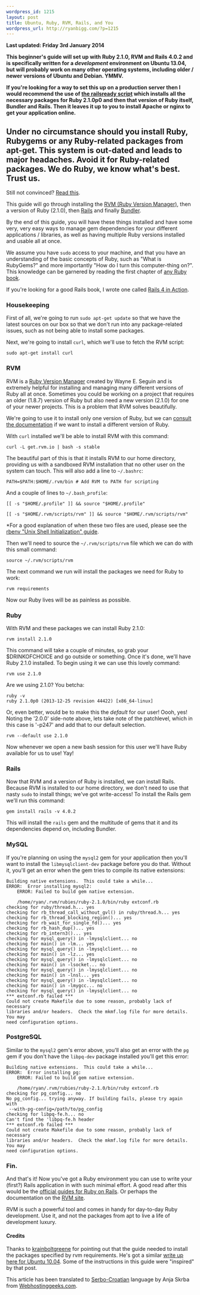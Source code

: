 ```yaml
--- 
wordpress_id: 1215
layout: post
title: Ubuntu, Ruby, RVM, Rails, and You
wordpress_url: http://ryanbigg.com/?p=1215
---
```


<strong>Last updated: Friday 3rd January 2014</strong>

<p>
  <strong>This beginner's guide will set up with Ruby 2.1.0, RVM and Rails 4.0.2 and is specifically written for a <em>development</em> environment on Ubuntu 13.04, but will probably work on many other operating systems, including older / newer versions of Ubuntu and Debian. YMMV.</strong>
</p>

<p>
<strong>If you're looking for a way to set this up on a production server then I would recommend the use of <a href='https://github.com/joshfng/railsready'>the railsready script</a> which installs all the necessary packages for Ruby 2.1.0p0 and then that version of Ruby itself, Bundler and Rails. Then it leaves it up to you to install Apache or nginx to get your application online.</strong>
</p>

<h2>Under no circumstance should you install Ruby, Rubygems or any Ruby-related packages from apt-get. This system is out-dated and leads to major headaches. Avoid it for Ruby-related packages. We do Ruby, we know what's best. Trust us.</h2>

Still not convinced? <a href='http://news.ycombinator.org/item?id=2039438'>Read this</a>.

This guide will go through installing the <a href='http://rvm.io'>RVM (Ruby Version Manager)</a>, then a version of Ruby (2.1.0), then <a href='http://rubyonrails.org'>Rails</a> and finally <a href='http://gembundler.com'>Bundler</a>. 

By the end of this guide, you will have these things installed and have some very, very easy ways to manage gem dependencies for your different applications / libraries, as well as having multiple Ruby versions installed and usable all at once. 

We assume you have `sudo` access to your machine, and that you have an understanding of the basic concepts of Ruby, such as "What is RubyGems?" and more importantly "How do I turn this computer-thing on?". This knowledge can be garnered by reading the first chapter of <a href='http://manning.com/black2'>any Ruby book</a>.

If you're looking for a good Rails book, I wrote one called <a href='http://manning.com/bigg2'>Rails 4 in Action</a>.

<h3>Housekeeping</h3>

First of all, we're going to run `sudo apt-get update` so that we have the latest sources on our box so that we don't run into any package-related issues, such as not being able to install some packages. 

Next, we're going to install `curl`, which we'll use to fetch the RVM script:

    sudo apt-get install curl

<h3>RVM</h3>

RVM is a <a href='http://rvm.io'>Ruby Version Manager</a> created by Wayne E. Seguin and is extremely helpful for installing and managing many different versions of Ruby all at once. Sometimes you could be working on a project that requires an older (1.8.7) version of Ruby but also need a new version (2.1.0) for one of your newer projects. This is a problem that RVM solves beautifully. 

We're going to use it to install only one version of Ruby, but we can <a href='http://rvm.io'>consult the documentation</a> if we want to install a different version of Ruby. 

With `curl` installed we'll be able to install RVM with this command:

    curl -L get.rvm.io | bash -s stable

The beautiful part of this is that it installs RVM to our home directory, providing us with a sandboxed RVM installation that no other user on the system can touch. This will also add a line to `~/.bashrc`:

    PATH=$PATH:$HOME/.rvm/bin # Add RVM to PATH for scripting

And a couple of lines to `~/.bash_profile`:

    [[ -s "$HOME/.profile" ]] && source "$HOME/.profile"

    [[ -s "$HOME/.rvm/scripts/rvm" ]] && source "$HOME/.rvm/scripts/rvm"

*For a good explanation of when these two files are used, please see the [rbenv "Unix Shell Initialization" guide](https://github.com/sstephenson/rbenv/wiki/Unix-shell-initialization).

Then we'll need to source the `~/.rvm/scripts/rvm` file which we can do with this small command:
 
    source ~/.rvm/scripts/rvm

The next command we run will install the packages we need for Ruby to work:

    rvm requirements

Now our Ruby lives will be as painless as possible.

<h3>Ruby</h3>

With RVM and these packages we can install Ruby 2.1.0:

    rvm install 2.1.0

This command will take a couple of minutes, so grab your $DRINKOFCHOICE and go outside or something. Once it's done, we'll have Ruby 2.1.0 installed. To begin using it we can use this lovely command:

    rvm use 2.1.0

Are we using 2.1.0? You betcha:

    ruby -v
    ruby 2.1.0p0 (2013-12-25 revision 44422) [x86_64-linux]

Or, even better, would be to make this the *default* for our user! Oooh, yes! Noting the '2.0.0' side-note above, lets take note of the patchlevel, which in this case is '-p247' and add that to our default selection.

    rvm --default use 2.1.0

Now whenever we open a new bash session for this user we'll have Ruby available for us to use! Yay!

<h3>Rails</h3>

Now that RVM and a version of Ruby is installed, we can install Rails. Because RVM is installed to our home directory, we don't need to use that nasty `sudo` to install things; we've got write-access! To install the Rails gem we'll run this command:

    gem install rails -v 4.0.2

This will install the `rails` gem and the multitude of gems that it and its dependencies depend on, including Bundler.

<h3>MySQL</h3>

If you're planning on using the `mysql2` gem for your application then you'll want to install the `libmysqlclient-dev` package before you do that. Without it, you'll get an error when the gem tries to compile its native extensions:

    Building native extensions.  This could take a while...
    ERROR:  Error installing mysql2:
        ERROR: Failed to build gem native extension.

        /home/ryan/.rvm/rubies/ruby-2.1.0/bin/ruby extconf.rb
    checking for ruby/thread.h... yes
    checking for rb_thread_call_without_gvl() in ruby/thread.h... yes
    checking for rb_thread_blocking_region()... yes
    checking for rb_wait_for_single_fd()... yes
    checking for rb_hash_dup()... yes
    checking for rb_intern3()... yes
    checking for mysql_query() in -lmysqlclient... no
    checking for main() in -lm... yes
    checking for mysql_query() in -lmysqlclient... no
    checking for main() in -lz... yes
    checking for mysql_query() in -lmysqlclient... no
    checking for main() in -lsocket... no
    checking for mysql_query() in -lmysqlclient... no
    checking for main() in -lnsl... yes
    checking for mysql_query() in -lmysqlclient... no
    checking for main() in -lmygcc... no
    checking for mysql_query() in -lmysqlclient... no
    *** extconf.rb failed ***
    Could not create Makefile due to some reason, probably lack of necessary
    libraries and/or headers.  Check the mkmf.log file for more details.  You may
    need configuration options.



<h3>PostgreSQL</h3>

Similar to the `mysql2` gem's error above, you'll also get an error with the `pg` gem if you don't have the `libpq-dev` package installed you'll get this error:

    Building native extensions.  This could take a while...
    ERROR:  Error installing pg:
        ERROR: Failed to build gem native extension.

        /home/ryan/.rvm/rubies/ruby-2.1.0/bin/ruby extconf.rb
    checking for pg_config... no
    No pg_config... trying anyway. If building fails, please try again with
     --with-pg-config=/path/to/pg_config
    checking for libpq-fe.h... no
    Can't find the 'libpq-fe.h header
    *** extconf.rb failed ***
    Could not create Makefile due to some reason, probably lack of necessary
    libraries and/or headers.  Check the mkmf.log file for more details.  You may
    need configuration options.    

<h3>Fin.</h3>

And that's it! Now you've got a Ruby environment you can use to write your (first?) Rails application in with such minimal effort. A good read after this would be the <a href='http://guides.rubyonrails.org'>official guides for Ruby on Rails</a>. Or perhaps the documentation on the <a href='http://rvm.io'>RVM site</a>.

RVM is such a powerful tool and comes in handy for day-to-day Ruby development. Use it, and not the packages from apt to live a life of development luxury.

<h4>Credits</h4>

Thanks to <a href='http://twitter.com/krainboltgreene'>krainboltgreene</a> for pointing out that the guide needed to install the packages specified by rvm requirements. He's got a similar <a href='http://krainboltgreene.github.com/l/3'>write up here for Ubuntu 10.04</a>. Some of the instructions in this guide were "inspired" by that post.

This article has been translated to <a href="http://science.webhostinggeeks.com/zivot-radara">Serbo-Croatian</a> language by Anja Skrba from <a href="http://webhostinggeeks.com/"> Webhostinggeeks.com</a>.

